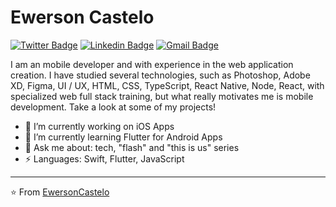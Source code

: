 # Ewerson Castelo  
[![Twitter Badge](https://img.shields.io/badge/-@SilvaEwer-1ca0f1?style=flat-square&labelColor=1ca0f1&logo=twitter&logoColor=white&link=https://twitter.com/SilvaEwer)](https://twitter.com/SilvaEwer) [![Linkedin Badge](https://img.shields.io/badge/-ewersoncastelo-blue?style=flat-square&logo=Linkedin&logoColor=white&link=https://www.linkedin.com/in/ewersoncastelo/)](https://www.linkedin.com/in/ewersoncastelo/) [![Gmail Badge](https://img.shields.io/badge/-ewersoncastelo@gmail.com-c14438?style=flat-square&logo=Gmail&logoColor=white&link=mailto:ewersoncastelo@gmail.com)](mailto:ewersoncastelo@gmail.com)

I am an mobile developer and with experience in the web application creation. I have studied several technologies, such as Photoshop, Adobe XD, Figma, UI / UX, HTML, CSS, TypeScript, React Native, Node, React, with specialized web full stack training, but what really motivates me is mobile development. Take a look at some of my projects! 

- 🔭 I’m currently working on iOS Apps
- 🌱 I’m currently learning Flutter for Android Apps
- 💬 Ask me about: tech, "flash" and "this is us" series
-  ⚡ Languages: Swift, Flutter, JavaScript

---
⭐️ From [EwersonCastelo](https://github.com/ewersoncastelo)
